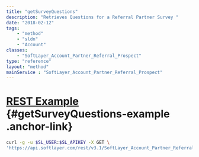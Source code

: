 ```yaml
---
title: "getSurveyQuestions"
description: "Retrieves Questions for a Referral Partner Survey "
date: "2018-02-12"
tags:
    - "method"
    - "sldn"
    - "Account"
classes:
    - "SoftLayer_Account_Partner_Referral_Prospect"
type: "reference"
layout: "method"
mainService : "SoftLayer_Account_Partner_Referral_Prospect"
---
```


# [REST Example](#getSurveyQuestions-example) <a href="/article/rest/"><i class="fas fa-question"></i></a> {#getSurveyQuestions-example .anchor-link} 
```bash
curl -g -u $SL_USER:$SL_APIKEY -X GET \
'https://api.softlayer.com/rest/v3.1/SoftLayer_Account_Partner_Referral_Prospect/getSurveyQuestions'
```
